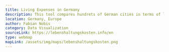 ```yaml
---
title: Living Expenses in Germany
description: This tool compares hundrets of German cities in terms of living expenses including taxes, groceries, transport and rent. Type in a salaray to figure out where is best to live. 
location: Germany, Europe
author: Fabian Nobis
category: Data Visualization
sourceLink: https://lebenshaltungskosten.info/en
type: webmap
mapLink: /assets/img/maps/lebenshaltungskosten.png
---
```

